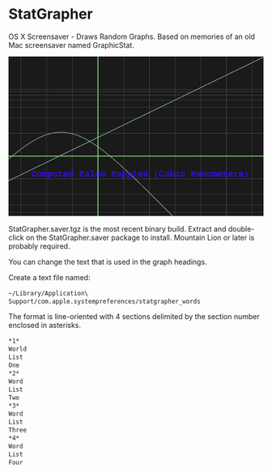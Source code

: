StatGrapher
===========

OS X Screensaver - Draws Random Graphs. Based on memories of an old Mac screensaver named GraphicStat.

![(Screenshot)](screenshot.png "Important statistics")

StatGrapher.saver.tgz is the most recent binary build. Extract and double-click on the StatGrapher.saver package to install. Mountain Lion or later is probably required.

You can change the text that is used in the graph headings.

Create a text file named:

```
~/Library/Application\ Support/com.apple.systempreferences/statgrapher_words
```

The format is line-oriented with 4 sections delimited by the section number enclosed in asterisks.

```
*1*
World
List
One
*2*
Word
List
Two
*3*
Word
List
Three
*4*
Word
List
Four
```
